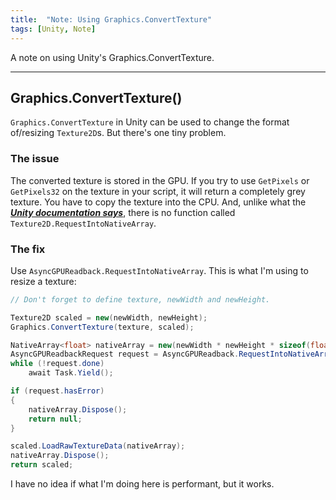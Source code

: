 ```yaml
---
title:  "Note: Using Graphics.ConvertTexture"
tags: [Unity, Note]
---
```


A note on using Unity's Graphics.ConvertTexture.

---

## Graphics.ConvertTexture()

`Graphics.ConvertTexture` in Unity can be used to change the format of/resizing `Texture2D`s. But there's one tiny problem.

### The issue

The converted texture is stored in the GPU. If you try to use `GetPixels` or `GetPixels32` on the texture in your script, it will return a completely grey texture. You have to copy the texture into the CPU. And, unlike what the [***Unity documentation says***](https://docs.unity3d.com/ScriptReference/Graphics.ConvertTexture.html), there is no function called `Texture2D.RequestIntoNativeArray`.

### The fix

Use `AsyncGPUReadback.RequestIntoNativeArray`. This is what I'm using to resize a texture:
```csharp
// Don't forget to define texture, newWidth and newHeight.

Texture2D scaled = new(newWidth, newHeight);
Graphics.ConvertTexture(texture, scaled);

NativeArray<float> nativeArray = new(newWidth * newHeight * sizeof(float), Allocator.Persistent);
AsyncGPUReadbackRequest request = AsyncGPUReadback.RequestIntoNativeArray(ref nativeArray, scaled);
while (!request.done)
    await Task.Yield();

if (request.hasError)
{
    nativeArray.Dispose();
    return null;
}

scaled.LoadRawTextureData(nativeArray);
nativeArray.Dispose();
return scaled;
```

I have no idea if what I'm doing here is performant, but it works.